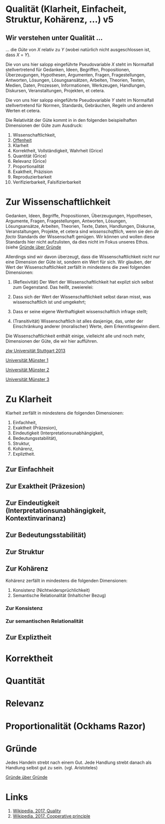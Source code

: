 <!---
   NAME - The NAME of this project is:
ethos

  FILE - The FILENAME of the current file is:
/v5.md
<!---
7-01-28-16:15:00 UTC

  MODIFICATION - This project was last MODIFIED on:
2017-01-28-16:15:00 UTC

  VERSION - The current VERSION of this project is:
<git-commit-hash>-2017-01-28-16:15:00 UTC

  CREATOR(S) - This project was CREATED by:
Michael Czechowski, Martin Maga

  CONTACT - You can CONTACT the creator(s) or developer(s) of this project at:
E-Mail: mail@martinmaga.de

  COPYRIGHT - The COPYRIGHT holder of this project is:
COPYRIGHT (c) 2016 Martin Maga

  LICENSE - This project is LICENSED under the following license:
Martin Maga 2016 CC BY-SA 4.0 https://creativecommons.org

  SUBFILE – This is a SUBFILE! For more INFORMATION on this project go to:
/README.md
--->

# Qualität (Klarheit, Einfacheit, Struktur, Kohärenz, …) **v5**
## Wir verstehen unter Qualität …
… die *Güte* von *X* relativ zu *Y* (wobei natürlich nicht ausgeschlossen ist, dass *X* = *Y*).

Die von uns hier salopp eingeführte Pseudovariable *X* steht im Normalfall stellvertretend für Gedanken, Ideen, Begriffen, Propositionen, Überzeugungen, Hypothesen, Argumenten, Fragen, Fragestellungen, Antworten, Lösungen, Lösungsansätzen, Arbeiten, Theorien, Texten, Medien, Daten, Prozessen, Informationen, Werkzeugen, Handlungen, Diskursen, Veranstaltungen, Projekten, et cetera.

Die von uns hier salopp eingeführte Pseudovariable *Y* steht im Normalfall stellvertretend für Normen, Standards, Gebräuchen, Regeln und anderen Werten et cetera.

Die Relativität der Güte kommt in in den folgenden beispielhaften Dimensionen der Güte zum Ausdruck:

1. Wissenschaftlichkeit,
2. [Offenheit](../contents/values/v4_openness.md)
3. Klarheit
4. Korrektheit, Vollständigkeit, Wahrheit (Grice)
5. Quantität (Grice)
6. Relevanz (Grice)
7. Proportionalität
8. Exaktheit, Präzision
9. Reproduzierbarkeit
10. Verifizierbarkeit, Falsifizierbarkeit

# Zur Wissenschaftlichkeit
Gedanken, Ideen, Begriffe, Propositionen, Überzeugungen, Hypothesen, Argumente, Fragen, Fragestellungen, Antworten, Lösungen, Lösungsansätze, Arbeiten, Theorien, Texte, Daten, Handlungen, Diskurse, Veranstaltungen, Projekte, et cetera sind *wissenschaftlich*, wenn sie den *de facto* Standards der Wissenschaft genügen.
Wir können und wollen diese Standards hier nicht aufzulisten, da dies nicht im Fokus unseres Ethos.
(siehe [Gründe über Gründe](../contents/reasons/reasons.md)

Allerdings sind wir davon überzeugt, dass die Wissenschaftlichkeit nicht nur eine Dimension der Güte ist, sondern ein Wert für sich.
Wir glauben, der Wert der Wissenschaftlichkeit zerfällt in mindestens die zwei folgenden Dimensionen:

1. (Reflexivität) Der Wert der Wissenschaftlichkeit hat explizt sich selbst zum Gegenstand. Das heißt, zweierelei:

  1. Dass sich der Wert der Wissenschaftlichkeit selbst daran misst, was wissenschaftlich ist und umgekehrt;

  2. Dass er seine eigene Werthaftigkeit wissenschaftlich infrage stellt;

2. (Transitivität) Wissenschaftlich ist alles dasjenige, das, unter der Einschränkung anderer (moralischer) Werte, dem Erkenntisgewinn dient.

Die Wissenschaftlichkeit enthält einige, vielleicht alle und noch mehr, Dimensionen der Güte, die wir hier aufführen.

[zlw Universität Stuttgart 2013](http://www.uni-stuttgart.de/zlw/ueberuns/dokumente/Wissenschaftlichkeit.pdf)

[Universität Münster 1](http://www.uni-muenster.de/imperia/md/content/wissenschaftstheorie/preisfrage/elsler_-_wissenschaft_im_diskurs.pdf)

[Universität Münster 2](https://studium.utb.de/wissenschaftlich-schreiben/was-meint-wissenschaftlich)

[Universität Münster 3](http://www.uni-muenster.de/imperia/md/content/wissenschaftstheorie/preisfrage/schramm_-_was_ist_wissenschaftlich.pdf)

# Zu Klarheit
Klarheit zerfällt in mindestens die folgenden Dimensionen:

1. Einfachheit,
2. Exaktheit (Präzesion),
3. Eindeutigkeit (Interpretationsunabhängigkeit,
4. Bedeutungsstabilität),
5. Struktur,
6. Kohärenz,
7. Expliztheit.

## Zur Einfachheit

## Zur Exaktheit (Präzesion)

## Zur Eindeutigkeit (Interpretationsunabhängigkeit, Kontextinvarinanz)

## Zur Bedeutungsstabilität)

## Zur Struktur

## Zur Kohärenz
Kohärenz zerfällt in mindestens die folgenden Dimensionen:

1. Konsistenz (Nichtwidersprüchlichkeit)
2. Semantische Relationalität (Inhalticher Bezug)

### Zur Konsistenz

### Zur semantischen Relationalität

## Zur Expliztheit

# Korrektheit

# Quantität

# Relevanz

# Proportionalität (Ockhams Razor)

# Gründe
Jedes Handeln strebt nach einem Gut.
Jede Handlung strebt danach als Handlung selbst gut zu sein.
(vgl. Aristoteles)

[Gründe über Gründe](../contents/reasons/reasons.md)

# Links
1. [Wikipedia. 2017. Quality](https://en.wikipedia.org/wiki/Quality)
2. [Wikipedia. 2017. Cooperative principle](https://en.wikipedia.org/wiki/Cooperative_principle)
